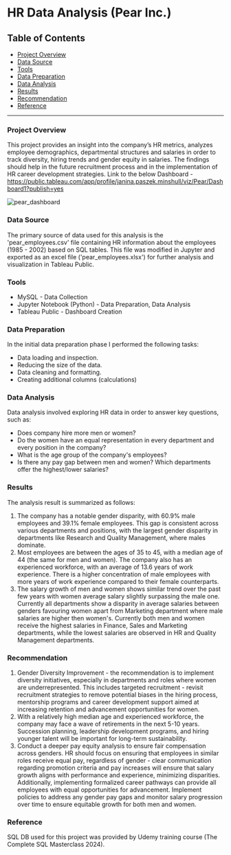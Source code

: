 # HR Data Analysis (Pear Inc.)

## Table of Contents

- [Project Overview](#project-overview)
- [Data Source](#data-source)
- [Tools](#tools)
- [Data Preparation](#data-preparation)
- [Data Analysis](#data-analysis)
- [Results](#results)
- [Recommendation](#recommendation)
- [Reference](#reference)

---

### Project Overview

This project provides an insight into the company’s HR metrics, analyzes employee demographics, departmental structures and salaries in order to track diversity, hiring trends and gender equity in salaries. The findings should help in the future recruitment process and in the implementation of HR career development strategies.
Link to the below Dashboard - https://public.tableau.com/app/profile/janina.paszek.minshull/viz/Pear/Dashboard1?publish=yes

![pear_dashboard](https://github.com/user-attachments/assets/afacae5a-78e1-4460-b963-6ef91bf732a2)

### Data Source

The primary source of data used for this analysis is the 'pear_employees.csv' file containing HR information about the employees (1985 - 2002) based on SQL tables. This file was modified in Jupyter and exported as an excel file ('pear_employees.xlsx') for further analysis and visualization in Tableau Public.

### Tools

- MySQL - Data Collection 
- Jupyter Notebook (Python) - Data Preparation, Data Analysis
- Tableau Public - Dashboard Creation

### Data Preparation

In the initial data preparation phase I performed the following tasks:
- Data loading and inspection.
- Reducing the size of the data.
- Data cleaning and formatting.
- Creating additional columns (calculations)

### Data Analysis

Data analysis involved exploring HR data in order to answer key questions, such as:
- Does company hire more men or women?
- Do the women have an equal representation in every department and every position in the company?
- What is the age group of the company's employees? 
- Is there any pay gap between men and women? Which departments offer the highest/lower salaries?
  
### Results

The analysis result is summarized as follows:
1. The company has a notable gender disparity, with 60.9% male employees and 39.1% female employees. This gap is consistent across various departments and positions, with the largest gender disparity in departments like Research and Quality Management, where males dominate. 
2. Most employees are between the ages of 35 to 45, with a median age of 44 (the same for men and women). The company also has an experienced workforce, with an average of 13.6 years of work experience. There is a higher concentration of male employees with more years of work experience compared to their female counterparts. 
3. The salary growth of men and women shows similar trend over the past few years with women average salary slightly surpassing the male one. Currently all departments show a disparity in average salaries between genders favouring women apart from Marketing department where male salaries are higher then women's. Currently both men and women receive the highest salaries in  Finance, Sales and Marketing departments, while the lowest salaries are observed in HR and Quality Management departments. 

### Recommendation

1. Gender Diversity Improvement - the recommendation is to implement diversity initiatives, especially in departments and roles where women are underrepresented. This includes targeted recruitment - revisit recruitment strategies to remove potential biases in the hiring process, mentorship programs and career development support aimed at increasing retention and advancement opportunities for women. 
2. With a relatively high median age and experienced workforce, the company may face a wave of retirements in the next 5-10 years. Succession planning, leadership development programs, and hiring younger talent will be important for long-term sustainability.
3. Conduct a deeper pay equity analysis to ensure fair compensation across genders. HR should focus on ensuring that employees in similar roles receive equal pay, regardless of gender - clear communication regarding promotion criteria and pay increases will ensure that salary growth aligns with performance and experience, minimizing disparities. Additionally, implementing formalized career pathways can provide all employees with equal opportunities for advancement. Implement policies to address any gender pay gaps and monitor salary progression over time to ensure equitable growth for both men and women.

### Reference

SQL DB used for this project was provided by Udemy training course (The Complete SQL Masterclass 2024).

